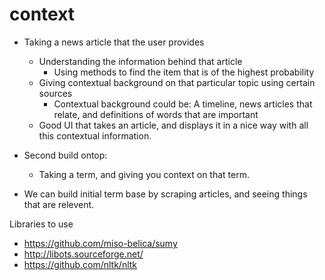 context
=======

- Taking a news article that the user provides
  - Understanding the information behind that article
    - Using methods to find the item that is of the highest probability
  - Giving contextual background on that particular topic using certain sources
    - Contextual background could be: A timeline, news articles that relate, and definitions of words that are important
  - Good UI that takes an article, and displays it in a nice way with all this contextual information.

- Second build ontop:
  - Taking a term, and giving you context on that term.

- We can build initial term base by scraping articles, and seeing things that are relevent.

Libraries to use
  - https://github.com/miso-belica/sumy
  - http://libots.sourceforge.net/
  - https://github.com/nltk/nltk
